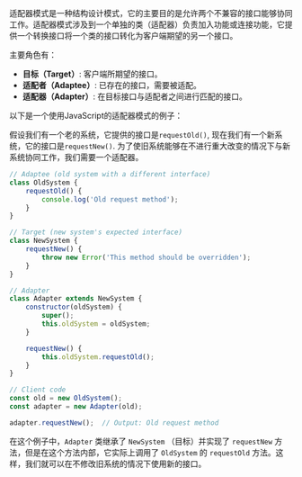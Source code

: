 适配器模式是一种结构设计模式，它的主要目的是允许两个不兼容的接口能够协同工作。适配器模式涉及到一个单独的类（适配器）负责加入功能或连接功能，它提供一个转换接口将一个类的接口转化为客户端期望的另一个接口。

主要角色有：

- **目标（Target）**: 客户端所期望的接口。
- **适配者（Adaptee）**: 已存在的接口，需要被适配。
- **适配器（Adapter）**: 在目标接口与适配者之间进行匹配的接口。

以下是一个使用JavaScript的适配器模式的例子：

假设我们有一个老的系统，它提供的接口是`requestOld()`, 现在我们有一个新系统，它的接口是`requestNew()`. 为了使旧系统能够在不进行重大改变的情况下与新系统协同工作，我们需要一个适配器。

```javascript
// Adaptee (old system with a different interface)
class OldSystem {
    requestOld() {
        console.log('Old request method');
    }
}

// Target (new system's expected interface)
class NewSystem {
    requestNew() {
        throw new Error('This method should be overridden');
    }
}

// Adapter
class Adapter extends NewSystem {
    constructor(oldSystem) {
        super();
        this.oldSystem = oldSystem;
    }

    requestNew() {
        this.oldSystem.requestOld();
    }
}

// Client code
const old = new OldSystem();
const adapter = new Adapter(old);

adapter.requestNew();  // Output: Old request method
```

在这个例子中，`Adapter` 类继承了 `NewSystem` （目标）并实现了 `requestNew` 方法，但是在这个方法内部，它实际上调用了 `OldSystem` 的 `requestOld` 方法。这样，我们就可以在不修改旧系统的情况下使用新的接口。